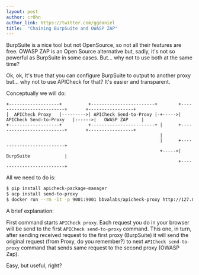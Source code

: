 ```yaml
---
layout: post
author: cr0hn
author_link: https://twitter.com/ggdaniel
title:  "Chaining BurpSuite and OWASP ZAP"
---
```


BurpSuite is a nice tool but not OpenSource, so not all their features are free. OWASP ZAP is an Open Source alternative but, sadly, it's not so powerful as BurpSuite in some cases. But... why not to use both at the same time? 
<!--more-->

Ok, ok, It's true that you can configure BurpSuite to output to another proxy but... why not to use APICheck for that? It's easier and transparent.

Conceptually we will do:
    
    +-------------------+          +------------------------+        +--------------------------+       +-----------------+
    |  APICheck Proxy   |--------->| APICheck Send-to-Proxy |-+----->| APICheck Send-to-Proxy   |------>|   OWASP ZAP     |
    +-------------------+          +------------------------+ |      +--------------------------+       +-----------------+
                                                              |
                                                              |      +--------------------------+
                                                              +----->|    BurpSuite             |
                                                                     +--------------------------+

All we need to do is:

```bash
$ pip install apicheck-package-manager
$ acp install send-to-proxy
$ docker run --rm -it -p 9001:9001 bbvalabs/apicheck-proxy http://127.0.0.1:9000 | send-to-proxy http://127.0.0.1:9000 | send-to-proxy http://127.0.0.1:8080
```

A brief explanation: 

First command starts `APICheck proxy`. Each request you do in your browser will be send to the first `APICheck send-to-proxy` command. This one, in turn, after sending received request to the first proxy (BurpSuite) it will send the original request (from Proxy, do you remember?) to next `APICheck send-to-proxy` command that sends same request to the second proxy (OWASP Zap).

Easy, but useful, right?  
